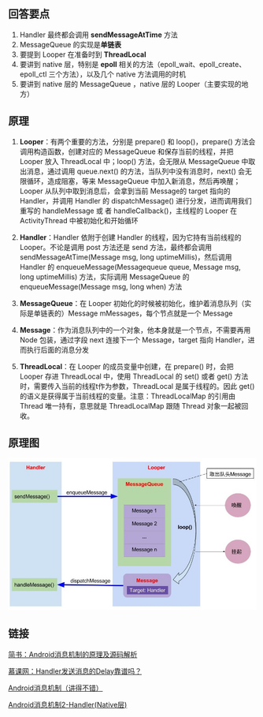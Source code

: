 ## 回答要点

1. Handler 最终都会调用 **sendMessageAtTime** 方法
2. MessageQueue 的实现是**单链表**
3. 要提到 Looper 在准备时到 **ThreadLocal**
4. 要讲到 native 层，特别是 **epoll** 相关的方法（epoll_wait、epoll_create、epoll_ctl 三个方法），以及几个 native 方法调用的时机
5. 要讲到 native 层的 MessageQueue ，native 层的 Looper（主要实现的地方）

## 原理

1. **Looper**：有两个重要的方法，分别是 prepare() 和 loop()，prepare() 方法会调用构造函数，创建对应的 MessageQueue 和保存当前的线程，并把 Looper 放入 ThreadLocal 中；loop() 方法，会无限从 MessageQueue 中取出消息，通过调用 queue.next() 的方法，当队列中没有消息时，next() 会无限循环，造成阻塞，等来 MessageQueue 中加入新消息，然后再唤醒；Looper 从队列中取到消息后，会拿到当前 Message的 target 指向的 Handler，并调用 Handler 的 dispatchMessage() 进行分发，进而调用我们重写的 handleMessage 或 者 handleCallback()，主线程的 Looper 在 ActivityThread 中被初始化和开始循环

2. **Handler**：Handler 依附于创建 Handler 的线程，因为它持有当前线程的 Looper。不论是调用 post 方法还是 send 方法，最终都会调用 sendMessageAtTime(Message msg, long uptimeMillis)，然后调用 Handler 的 enqueueMessage(Messagequeue queue, Message msg, long uptimeMillis) 方法，实际调用 MessageQueue 的 enqueueMessage(Message msg, long when) 方法

3. **MessageQueue**：在 Looper 初始化的时候被初始化，维护着消息队列（实际是单链表的）Message mMessages，每个节点就是一个 Message

4. **Message**：作为消息队列中的一个对象，他本身就是一个节点，不需要再用 Node 包装，通过字段 next 连接下一个 Message，target 指向 Handler，进而执行后面的消息分发

5. **ThreadLocal**：在 Looper 的成员变量中创建，在 prepare() 时，会把 Looper 存进 ThreadLocal 中，使用 ThreadLocal 的 set() 或者 get() 方法时，需要传入当前的线程t作为参数，ThreadLocal 是属于线程的。因此 get() 的语义是获得属于当前线程的变量。注意：ThreadLocalMap 的引用由 Thread 唯一持有，意思就是 ThreadLocalMap 跟随 Thread 对象一起被回收。

## 原理图

<img src="../assets/Handler的原理.png" style="zoom:80%;" />


## 链接
[简书：Android消息机制的原理及源码解析](https://www.jianshu.com/p/f10)

[慕课网：Handler发送消息的Delay靠谱吗？](https://coding.imooc.com/lesson/317.html#mid=22311"%3Ehttps://coding.imooc.com/lesson/317.html)

[Android消息机制（讲得不错）](https://www.jianshu.com/p/57a426b8f145)


[Android消息机制2-Handler\(Native层\)](http://gityuan.com/2015/12/27/handler-message-native/)
